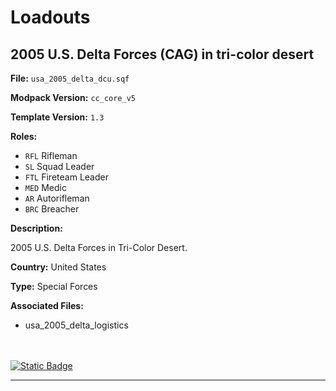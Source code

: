 # Loadouts

## 2005 U.S. Delta Forces (CAG) in tri-color desert
**File:** `usa_2005_delta_dcu.sqf`

**Modpack Version:** `cc_core_v5`

**Template Version:** `1.3`

**Roles:** 
- `RFL` Rifleman
- `SL` Squad Leader
- `FTL` Fireteam Leader
- `MED` Medic
- `AR` Autorifleman
- `BRC` Breacher

**Description:**
<!-- Description -->
2005 U.S. Delta Forces in Tri-Color Desert.

<!-- File Meta Data e.g. **Country:** Russia -->
**Country:** United States

**Type:** Special Forces

**Associated Files:**
- usa_2005_delta_logistics
<!-- List of templates associated with this e.g. garage and logistics templates -->
<br/>
<br/>
<a href="https://raw.githubusercontent.com/clustermod/HCMF3-Loadouts/master/loadouts/united_states/loadouts/usa_2005_delta_3cd.sqf">
  <img alt="Static Badge" src="https://img.shields.io/badge/File-Download_(CTRL_%2B_S)-orange?style=flat-square">
</a>

---
